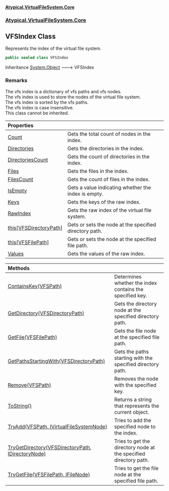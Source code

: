#### [Atypical.VirtualFileSystem.Core](VirtualFileSystem.md 'VirtualFileSystem')
### [Atypical.VirtualFileSystem.Core](VirtualFileSystem.md#Atypical.VirtualFileSystem.Core 'Atypical.VirtualFileSystem.Core')

## VFSIndex Class

Represents the index of the virtual file system.

```csharp
public sealed class VFSIndex
```

Inheritance [System.Object](https://docs.microsoft.com/en-us/dotnet/api/System.Object 'System.Object') &#129106; VFSIndex

### Remarks
The vfs index is a dictionary of vfs paths and vfs nodes.  
The vfs index is used to store the nodes of the virtual file system.  
The vfs index is sorted by the vfs paths.  
The vfs index is case insensitive.  
This class cannot be inherited.

| Properties | |
| :--- | :--- |
| [Count](VFSIndex.Count.md 'Atypical.VirtualFileSystem.Core.VFSIndex.Count') | Gets the total count of nodes in the index. |
| [Directories](VFSIndex.Directories.md 'Atypical.VirtualFileSystem.Core.VFSIndex.Directories') | Gets the directories in the index. |
| [DirectoriesCount](VFSIndex.DirectoriesCount.md 'Atypical.VirtualFileSystem.Core.VFSIndex.DirectoriesCount') | Gets the count of directories in the index. |
| [Files](VFSIndex.Files.md 'Atypical.VirtualFileSystem.Core.VFSIndex.Files') | Gets the files in the index. |
| [FilesCount](VFSIndex.FilesCount.md 'Atypical.VirtualFileSystem.Core.VFSIndex.FilesCount') | Gets the count of files in the index. |
| [IsEmpty](VFSIndex.IsEmpty.md 'Atypical.VirtualFileSystem.Core.VFSIndex.IsEmpty') | Gets a value indicating whether the index is empty. |
| [Keys](VFSIndex.Keys.md 'Atypical.VirtualFileSystem.Core.VFSIndex.Keys') | Gets the keys of the raw index. |
| [RawIndex](VFSIndex.RawIndex.md 'Atypical.VirtualFileSystem.Core.VFSIndex.RawIndex') | Gets the raw index of the virtual file system. |
| [this[VFSDirectoryPath]](VFSIndex.this[VFSDirectoryPath].md 'Atypical.VirtualFileSystem.Core.VFSIndex.this[Atypical.VirtualFileSystem.Core.VFSDirectoryPath]') | Gets or sets the node at the specified directory path. |
| [this[VFSFilePath]](VFSIndex.this[VFSFilePath].md 'Atypical.VirtualFileSystem.Core.VFSIndex.this[Atypical.VirtualFileSystem.Core.VFSFilePath]') | Gets or sets the node at the specified file path. |
| [Values](VFSIndex.Values.md 'Atypical.VirtualFileSystem.Core.VFSIndex.Values') | Gets the values of the raw index. |

| Methods | |
| :--- | :--- |
| [ContainsKey(VFSPath)](VFSIndex.ContainsKey(VFSPath).md 'Atypical.VirtualFileSystem.Core.VFSIndex.ContainsKey(Atypical.VirtualFileSystem.Core.VFSPath)') | Determines whether the index contains the specified key. |
| [GetDirectory(VFSDirectoryPath)](VFSIndex.GetDirectory(VFSDirectoryPath).md 'Atypical.VirtualFileSystem.Core.VFSIndex.GetDirectory(Atypical.VirtualFileSystem.Core.VFSDirectoryPath)') | Gets the directory node at the specified directory path. |
| [GetFile(VFSFilePath)](VFSIndex.GetFile(VFSFilePath).md 'Atypical.VirtualFileSystem.Core.VFSIndex.GetFile(Atypical.VirtualFileSystem.Core.VFSFilePath)') | Gets the file node at the specified file path. |
| [GetPathsStartingWith(VFSDirectoryPath)](VFSIndex.GetPathsStartingWith(VFSDirectoryPath).md 'Atypical.VirtualFileSystem.Core.VFSIndex.GetPathsStartingWith(Atypical.VirtualFileSystem.Core.VFSDirectoryPath)') | Gets the paths starting with the specified directory path. |
| [Remove(VFSPath)](VFSIndex.Remove(VFSPath).md 'Atypical.VirtualFileSystem.Core.VFSIndex.Remove(Atypical.VirtualFileSystem.Core.VFSPath)') | Removes the node with the specified key. |
| [ToString()](VFSIndex.ToString().md 'Atypical.VirtualFileSystem.Core.VFSIndex.ToString()') | Returns a string that represents the current object. |
| [TryAdd(VFSPath, IVirtualFileSystemNode)](VFSIndex.TryAdd(VFSPath,IVirtualFileSystemNode).md 'Atypical.VirtualFileSystem.Core.VFSIndex.TryAdd(Atypical.VirtualFileSystem.Core.VFSPath, Atypical.VirtualFileSystem.Core.Contracts.IVirtualFileSystemNode)') | Tries to add the specified node to the index. |
| [TryGetDirectory(VFSDirectoryPath, IDirectoryNode)](VFSIndex.TryGetDirectory(VFSDirectoryPath,IDirectoryNode).md 'Atypical.VirtualFileSystem.Core.VFSIndex.TryGetDirectory(Atypical.VirtualFileSystem.Core.VFSDirectoryPath, Atypical.VirtualFileSystem.Core.Contracts.IDirectoryNode)') | Tries to get the directory node at the specified directory path. |
| [TryGetFile(VFSFilePath, IFileNode)](VFSIndex.TryGetFile(VFSFilePath,IFileNode).md 'Atypical.VirtualFileSystem.Core.VFSIndex.TryGetFile(Atypical.VirtualFileSystem.Core.VFSFilePath, Atypical.VirtualFileSystem.Core.Contracts.IFileNode)') | Tries to get the file node at the specified file path. |
